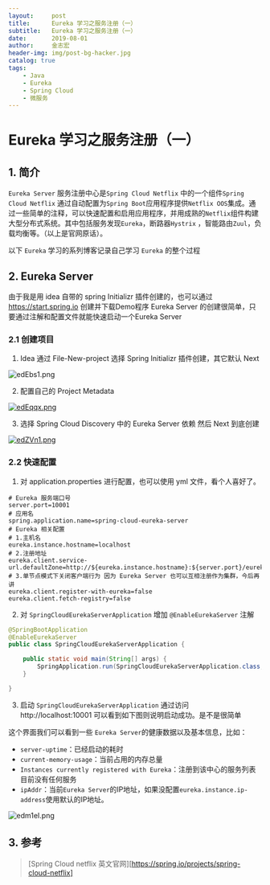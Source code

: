 ```yaml
---
layout:     post
title:      Eureka 学习之服务注册（一）
subtitle:   Eureka 学习之服务注册（一）
date:       2019-08-01
author:     金志宏
header-img: img/post-bg-hacker.jpg
catalog: true
tags:
    - Java
    - Eureka
    - Spring Cloud
    - 微服务
---
```

# Eureka 学习之服务注册（一）

## 1. 简介

`Eureka Server` 服务注册中心是`Spring Cloud Netflix` 中的一个组件`Spring Cloud Netflix` 通过自动配置为`Spring Boot`应用程序提供`Netflix OOS`集成。通过一些简单的注释，可以快速配置和启用应用程序，并用成熟的`Netflix`组件构建大型分布式系统。其中包括服务发现`Eureka`，断路器`Hystrix` ，智能路由`Zuul`，负载均衡等。（以上是官网原话）。

以下 `Eureka` 学习的系列博客记录自己学习 `Eureka` 的整个过程

## 2. Eureka Server

由于我是用 idea 自带的 spring Initializr 插件创建的，也可以通过 https://start.spring.io 创建并下载Demo程序
Eureka Server 的创建很简单，只要通过注解和配置文件就能快速启动一个Eureka Server

### 2.1 创建项目

1.  Idea 通过 File-New-project 选择 Spring Initializr 插件创建，其它默认 Next

![edEbs1.png](https://s2.ax1x.com/2019/08/01/edEbs1.png)

2. 配置自己的 Project Metadata

[![edEqqx.png](https://s2.ax1x.com/2019/08/01/edEqqx.png)](https://imgchr.com/i/edEqqx)

3. 选择 Spring Cloud Discovery 中的 Eureka Server 依赖 然后 Next 到底创建

[![edZVn1.png](https://s2.ax1x.com/2019/08/01/edZVn1.png)](https://imgchr.com/i/edZVn1)



### 2.2 快速配置

1. 对 application.properties 进行配置，也可以使用 yml 文件，看个人喜好了。

```properties
# Eureka 服务端口号
server.port=10001
# 应用名
spring.application.name=spring-cloud-eureka-server
# Eureka 相关配置
# 1.主机名
eureka.instance.hostname=localhost
# 2.注册地址
eureka.client.service-url.defaultZone=http://${eureka.instance.hostname}:${server.port}/eureka/
# 3.单节点模式下关闭客户端行为 因为 Eureka Server 也可以互相注册作为集群，今后再讲
eureka.client.register-with-eureka=false
eureka.client.fetch-registry=false
```

2. 对 `SpringCloudEurekaServerApplication` 增加 `@EnableEurekaServer` 注解

```java
@SpringBootApplication
@EnableEurekaServer
public class SpringCloudEurekaServerApplication {

    public static void main(String[] args) {
        SpringApplication.run(SpringCloudEurekaServerApplication.class, args);
    }

}
```

3. 启动 `SpringCloudEurekaServerApplication`  通过访问 http://localhost:10001 可以看到如下图则说明启动成功。是不是很简单

这个界面我们可以看到一些 `Eureka Server`的健康数据以及基本信息，比如：

- `server-uptime`：已经启动的耗时
- `current-memory-usage`：当前占用的内存总量
- `Instances currently registered with Eureka`：注册到该中心的服务列表目前没有任何服务
- `ipAddr`：当前`Eureka Server`的IP地址，如果没配置`eureka.instance.ip-address`使用默认的IP地址。

![edm1eI.png](https://s2.ax1x.com/2019/08/02/edm1eI.png)



## 3. 参考

> [Spring Cloud netflix 英文官网][https://spring.io/projects/spring-cloud-netflix]